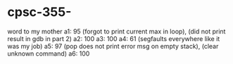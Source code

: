 # cpsc-355-
word to my mother
a1: 95 (forgot to print current max in loop), (did not print result in gdb in part 2)
a2: 100
a3: 100
a4: 61 (segfaults everywhere like it was my job)
a5: 97 (pop does not print error msg on empty stack), (clear unknown command)
a6: 100 
